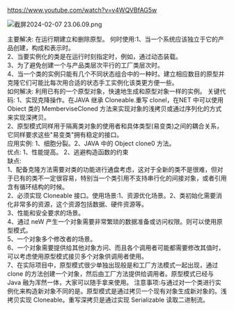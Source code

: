 https://www.youtube.com/watch?v=v4WQVBfAG5w

![截屏2024-02-07 23.06.09.png](https://img.xwyue.com/i/2024/02/08/65c40d096e6dd.png)

主要解决: 在运行期建立和删除原型。
何时使用:1、当一个系统应该独立于它的产品创建，构成和表示时。   
2、当要实例化的类是在运行时刻指定时，例如，通过动态装载。   
3、为了避免创建一个与产品类层次平行的工厂类层次时。   
4、当一个类的实例只能有几个不同状态组合中的一种时。建立相应数目的原型并克隆它们可能比每次用合适的状态手工实例化该类更方便一些。     
如何解决: 利用已有的一个原型对象，快速地生成和原型对象一样的实例。
关键代码: 1、实现克降操作。在JAVA 继承 Cloneable.重写 clonel，在NET 中可以使用 Obiect 类的 MemberviseCloned 方法来实现对象的浅拷贝或通过序列化的方式来实现深拷贝。     
2、原型模式同样用于隔离类对象的使用者和具体类型(易变类)之间的耦合关系，它同样要求这些"易变类"拥有稳定的接口。    
应用实例: 1、细胞分裂。2、JAVA 中的 Object clone0 方法。    
优点: 1、性能提高。 2、逃避构造函数的约束       
缺点:    
1、配备克隆方法需要对类的功能进行通盘考虑，这对于全新的类不是很难，但对于已有的类不一定很容易，特别当一个类引用不支持串行化的间接对象，或者引用含有循环结构的时候。     
2、必须实现 Cloneable 接口。使用场景:1、资源优化场景。2、类初始化需要消化非常多的资源，这个资源包括数据、硬件资源等。    
3、性能和安全要求的场景。     
4、通过 neW 产生一个对象需要非常繁琐的数据准备或访问权限。则可以使用原型模式。    
5、一个对象多个修改者的场景。       
6、一个对象需要提供给其他对象方问、而且各个调用者可能都需要修改其值时，可以考虑使用原型模式接贝多个对象供调用者使用。    
7、在实际项目中，原型模式很少单独出现般是和工厂方法模式一起出现，通过 clone 的方法创建一个对象，然后由工厂方法提供给调用者。原型模式已经与 Java 融为浑然一体，大家可以随手拿来使用。
注意事项:与通过对一个类进行实例化来构造新对象不同的是。原型模式是通过拷贝一个现有对象生成新对象的。浅拷贝实现 Cloneable。重写深拷贝是通过实现 Serializable 读取二进制流。
